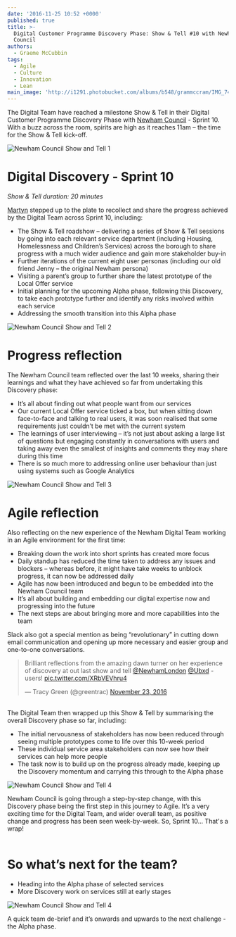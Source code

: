 ```yaml
---
date: '2016-11-25 10:52 +0000'
published: true
title: >-
  Digital Customer Programme Discovery Phase: Show & Tell #10 with Newham
  Council
authors:
  - Graeme McCubbin
tags:
  - Agile
  - Culture
  - Innovation
  - Lean
main_image: 'http://i1291.photobucket.com/albums/b548/grammccram/IMG_7454_zps4k4gb7ql.jpg'
---
```

The Digital Team have reached a milestone Show & Tell in their Digital Customer Programme Discovery Phase with [Newham Council](https://www.newham.gov.uk/Pages/index.aspx) - Sprint 10. With a buzz across the room, spirits are high as it reaches 11am – the time for the Show & Tell kick-off.<br/>

![Newham Council Show and Tell 1](http://i1291.photobucket.com/albums/b548/grammccram/IMG_7469_zpsiuoqkgix.jpg)
<br/>

# Digital Discovery - Sprint 10
<i>Show & Tell duration: 20 minutes</i>
 
[Martyn](https://unboxed.co/people/#martyn-evans) stepped up to the plate to recollect and share the progress achieved by the Digital Team across Sprint 10, including:<br/>
 
- The Show & Tell roadshow – delivering a series of Show & Tell sessions by going into each relevant service department (including Housing, Homelessness and Children’s Services) across the borough to share progress with a much wider audience and gain more stakeholder buy-in
- Further iterations of the current eight user personas (including our old friend Jenny – the original Newham persona)
- Visiting a parent’s group to further share the latest prototype of the Local Offer service
- Initial planning for the upcoming Alpha phase, following this Discovery, to take each prototype further and identify any risks involved within each service
- Addressing the smooth transition into this Alpha phase

![Newham Council Show and Tell 2](http://i1291.photobucket.com/albums/b548/grammccram/IMG_7461_zpsbfvrfrnh.jpg)
<br/>

# Progress reflection
The Newham Council team reflected over the last 10 weeks, sharing their learnings and what they have achieved so far from undertaking this Discovery phase:<br/>
 
- It’s all about finding out what people want from our services
- Our current Local Offer service ticked a box, but when sitting down face-to-face and talking to real users, it was soon realised that some requirements just couldn’t be met with the current system
- The learnings of user interviewing – it’s not just about asking a large list of questions but engaging constantly in conversations with users and taking away even the smallest of insights and comments they may share during this time
- There is so much more to addressing online user behaviour than just using systems such as Google Analytics

![Newham Council Show and Tell 3](http://i1291.photobucket.com/albums/b548/grammccram/IMG_7454_zps4k4gb7ql.jpg)
<br/>

# Agile reflection
Also reflecting on the new experience of the Newham Digital Team working in an Agile environment for the first time:<br/>
 
- Breaking down the work into short sprints has created more focus
- Daily standup has reduced the time taken to address any issues and blockers – whereas before, it might have take weeks to unblock progress, it can now be addressed daily
- Agile has now been introduced and begun to be embedded into the Newham Council team
- It’s all about building and embedding our digital expertise now and progressing into the future
- The next steps are about bringing more and more capabilities into the team

Slack also got a special mention as being “revolutionary” in cutting down email communication and opening up more necessary and easier group and one-to-one conversations.<br/>

<blockquote class="twitter-tweet tw-align-center"><p lang="en" dir="ltr">Brilliant reflections from the amazing dawn turner on her experience of discovery at out last show and tell <a href="https://twitter.com/NewhamLondon">@NewhamLondon</a> <a href="https://twitter.com/Ubxd">@Ubxd</a> - users! <a href="https://t.co/XRbVEVhru4">pic.twitter.com/XRbVEVhru4</a></p>&mdash; Tracy Green (@greentrac) <a href="https://twitter.com/greentrac/status/801381875973521408">November 23, 2016</a></blockquote>
<script async src="//platform.twitter.com/widgets.js" charset="utf-8"></script>

<br/>
The Digital Team then wrapped up this Show & Tell by summarising the overall Discovery phase so far, including:<br/>
 
- The initial nervousness of stakeholders has now been reduced through seeing multiple prototypes come to life over this 10-week period
- These individual service area stakeholders can now see how their services can help more people
- The task now is to build up on the progress already made, keeping up the Discovery momentum and carrying this through to the Alpha phase

![Newham Council Show and Tell 4](http://i1291.photobucket.com/albums/b548/grammccram/IMG_7452_zpspmweuqa9.jpg)

Newham Council is going through a step-by-step change, with this Discovery phase being the first step in this journey to Agile. It’s a very exciting time for the Digital Team, and wider overall team, as positive change and progress has been seen week-by-week. So, Sprint 10... That's a wrap!<br/>
<br/>

# So what’s next for the team?
 
- Heading into the Alpha phase of selected services
- More Discovery work on services still at early stages

![Newham Council Show and Tell 4](http://i1291.photobucket.com/albums/b548/grammccram/IMG_7475_zpssuv7omfz.jpg)

A quick team de-brief and it’s onwards and upwards to the next challenge - the Alpha phase.
